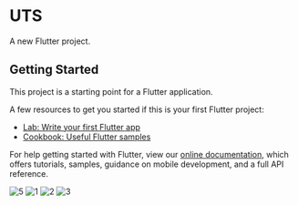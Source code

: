 # UTS

A new Flutter project.

## Getting Started

This project is a starting point for a Flutter application.

A few resources to get you started if this is your first Flutter project:

- [Lab: Write your first Flutter app](https://flutter.dev/docs/get-started/codelab)
- [Cookbook: Useful Flutter samples](https://flutter.dev/docs/cookbook)

For help getting started with Flutter, view our
[online documentation](https://flutter.dev/docs), which offers tutorials,
samples, guidance on mobile development, and a full API reference.

![5](https://user-images.githubusercontent.com/67048687/161381717-6f3e4dbc-858d-4e97-8c64-d15872dbf894.jpg)
![1](https://user-images.githubusercontent.com/67048687/161380338-25e4ad23-5cbf-4b1a-adc6-566108060a99.jpg)
![2](https://user-images.githubusercontent.com/67048687/161380344-e5c60c6a-6b6b-4786-910a-221a38fd34df.jpg)
![3](https://user-images.githubusercontent.com/67048687/161380346-34fd4290-acdf-4644-a14b-cc358d31e985.jpg)
